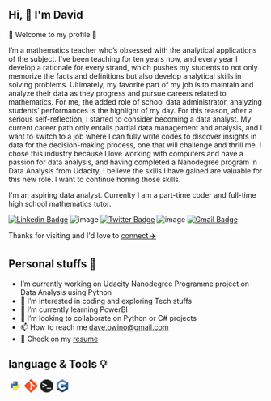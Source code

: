 ## Hi, :wave: I'm David

:gift_heart: Welcome to my profile :clap:

I’m a mathematics teacher who’s obsessed with the analytical applications of the subject. I’ve been teaching for ten years now, and every year I develop a rationale for every strand, which pushes my students to not only memorize the facts and definitions but also develop analytical skills in solving problems. Ultimately, my favorite part of my job is to maintain and analyze their data as they progress and pursue careers related to mathematics. For me, the added role of school data administrator, analyzing students’ performances is the highlight of my day. For this reason, after a serious self-reflection, I started to consider becoming a data analyst. My current career path only entails partial data management and analysis, and I want to switch to a job where I can fully write codes to discover insights in data for the decision-making process, one that will challenge and thrill me. I chose this industry because I love working with computers and have a passion for data analysis, and having completed a Nanodegree program in Data Analysis from Udacity, I believe the skills I have gained are valuable for this new role. I want to continue honing those skills.

 I'm an aspiring data analyst. Currenlty I am a part-time coder and full-time high school mathematics tutor. 

[![Linkedin Badge](https://img.shields.io/badge/david-owino-blue?style=flat&logo=Linkedin&logoColor=white&link=https://www.linkedin.com/in/profile-for-David-Owino/)](https://www.linkedin.com/in/profile-for-David-Owino/)  ![image](https://user-images.githubusercontent.com/7541585/193350417-cc4acf0c-7a24-403c-8d97-897f770b4ec0.png)  [![Twitter Badge](https://img.shields.io/badge/@DavieOwino-1ca0f1?style=flat&labelColor=1ca0f1&logo=twitter&logoColor=white&link=https://twitter.com/DavieOwino)](https://twitter.com/DavieOwino)  ![image](https://user-images.githubusercontent.com/7541585/193350508-3d786930-c043-4a27-90f8-68c0f85cdc60.png)  [![Gmail Badge](https://img.shields.io/badge/dave.owino-c14438?style=flat&logo=Gmail&logoColor=white&link=mailto:dave.owino@gmail.com)](mailto:dave.owino@gmail.com)

Thanks for visiting and I'd love to [connect :airplane:](https://www.linkedin.com/in/profile-for-David-Owino/)

## Personal stuffs :seedling:

- I’m currently working on Udacity Nanodegree Programme project on Data Analysis using Python
- 👀 I’m interested in coding and exploring Tech stuffs
- 🌱 I’m currently learning PowerBI
- 💞️ I’m looking to collaborate on Python or C# projects
- 📫 How to reach me [dave.owino@gmail.com](mailto:dave.owino@gmail.com)
- 📝 Check on my [resume](https://github.com/Daviedavie100/Daviedavie100/blob/main/resume.docx)

## language & Tools :bulb:

<code><img height="27" src="https://raw.githubusercontent.com/github/explore/80688e429a7d4ef2fca1e82350fe8e3517d3494d/topics/python/python.png" alt="python"></code>
<code><img height="27" src="https://raw.githubusercontent.com/devicons/devicon/master/icons/git/git-original.svg" alt="git"></code>
<code><img height="27" src="https://raw.githubusercontent.com/github/explore/80688e429a7d4ef2fca1e82350fe8e3517d3494d/topics/terminal/terminal.png" alt="terminal"></code>
<code><img height="27" src="https://raw.githubusercontent.com/github/explore/80688e429a7d4ef2fca1e82350fe8e3517d3494d/topics/cpp/cpp.png" alt="c#"></code>


<!---
Daviedavie100/Daviedavie100 is a ✨ special ✨ repository because its `README.md` (this file) appears on your GitHub profile.
You can click the Preview link to take a look at your changes.
--->
